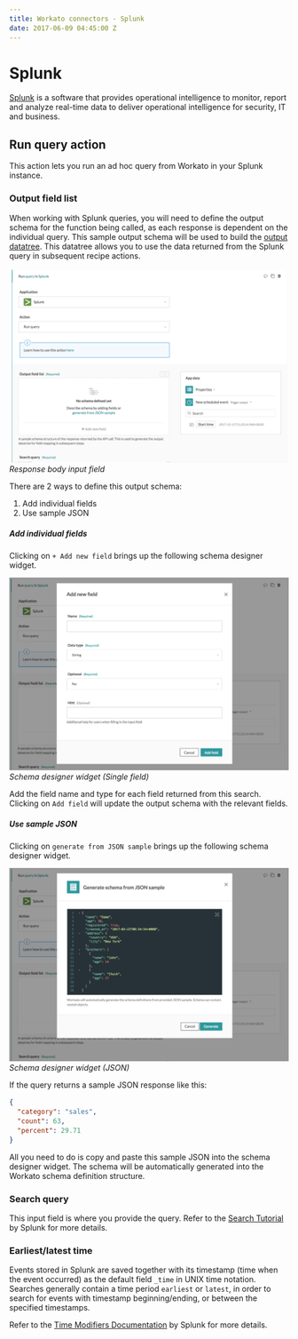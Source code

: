 ```yaml
---
title: Workato connectors - Splunk
date: 2017-06-09 04:45:00 Z
---
```


# Splunk
[Splunk](https://www.splunk.com/) is a software that provides operational intelligence to monitor, report and analyze real-time data to deliver operational intelligence for security, IT and business.

## Run query action
This action lets you run an ad hoc query from Workato in your Splunk instance.

### Output field list
When working with Splunk queries, you will need to define the output schema for the function being called, as each response is dependent on the individual query. This sample output schema will be used to build the [output datatree](/workato-concepts.md#data-tree-and-pills). This datatree allows you to use the data returned from the Splunk query in subsequent recipe actions.

![Schema Designer](/assets/images/splunk/response_body_input_field.png)
*Response body input field*

There are 2 ways to define this output schema:
1. Add individual fields
2. Use sample JSON

##### Add individual fields
Clicking on `+ Add new field` brings up the following schema designer widget.

![Single field pop up](/assets/images/splunk/individual_field_pop_up.png)
*Schema designer widget (Single field)*

Add the field name and type for each field returned from this search. Clicking on `Add field` will update the output schema with the relevant fields.

##### Use sample JSON
Clicking on `generate from JSON sample` brings up the following schema designer widget.

![Sample JSON pop up](/assets/images/splunk/sample_json_pop_up.png)
*Schema designer widget (JSON)*

If the query returns a sample JSON response like this:

```json
{
  "category": "sales",
  "count": 63,
  "percent": 29.71
}
```

All you need to do is copy and paste this sample JSON into the schema designer widget. The schema will be automatically generated into the Workato schema definition structure.

### Search query
This input field is where you provide the query. Refer to the [Search Tutorial](https://docs.splunk.com/Documentation/Splunk/latest/SearchTutorial/Usethesearchlanguage) by Splunk for more details.

### Earliest/latest time
Events stored in Splunk are saved together with its timestamp (time when the event occurred) as the default field `_time` in UNIX time notation. Searches generally contain a time period `earliest` or `latest`, in order to search for events with timestamp beginning/ending, or between the specified timestamps.

Refer to the [Time Modifiers Documentation](https://docs.splunk.com/Documentation/Splunk/latest/SearchTutorial/Usethesearchlanguage) by Splunk for more details.
